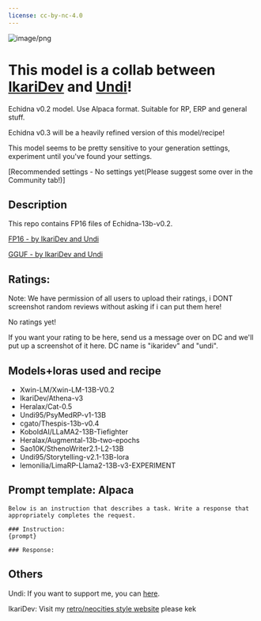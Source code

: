 ```yaml
---
license: cc-by-nc-4.0
---
```


![image/png](https://cdn-uploads.huggingface.co/production/uploads/630dfb008df86f1e5becadc3/_Tf-nbMNtTTydVIxA52NL.png)

# This model is a collab between [IkariDev](https://huggingface.co/IkariDev) and [Undi](https://huggingface.co/Undi95)!

Echidna v0.2 model. Use Alpaca format. Suitable for RP, ERP and general stuff.

Echidna v0.3 will be a heavily refined version of this model/recipe!

This model seems to be pretty sensitive to your generation settings, experiment until you've found your settings.

[Recommended settings - No settings yet(Please suggest some over in the Community tab!)]

<!-- description start -->
## Description

<!-- [Recommended settings - contributed by localfultonextractor](https://files.catbox.moe/ue0tja.json) -->

This repo contains FP16 files of Echidna-13b-v0.2.

[FP16 - by IkariDev and Undi](https://huggingface.co/NeverSleep/Echidna-13b-v0.2)

<!-- [GGUF - By TheBloke](https://huggingface.co/TheBloke/Athena-v4-GGUF)-->

<!-- [GPTQ - By TheBloke](https://huggingface.co/TheBloke/Athena-v4-GPTQ)-->

<!-- [exl2 - by waldie](https://huggingface.co/waldie/Athena-v4-8bpw-h8-exl2)-->

<!-- [AWQ - By TheBloke](https://huggingface.co/TheBloke/Athena-v4-AWQ)-->

<!-- [fp16 - by IkariDev+Undi95](https://huggingface.co/IkariDev/Athena-v4)-->

[GGUF - by IkariDev and Undi](https://huggingface.co/NeverSleep/Echidna-13b-v0.2-GGUF)
<!-- [OLD(GGUF - by IkariDev+Undi95)](https://huggingface.co/IkariDev/Athena-v4-GGUF)-->

## Ratings:

Note: We have permission of all users to upload their ratings, i DONT screenshot random reviews without asking if i can put them here!

No ratings yet!

If you want your rating to be here, send us a message over on DC and we'll put up a screenshot of it here. DC name is "ikaridev" and "undi".

<!-- description end -->
<!-- description start -->
## Models+loras used and recipe

- Xwin-LM/Xwin-LM-13B-V0.2
- IkariDev/Athena-v3
- Heralax/Cat-0.5
- Undi95/PsyMedRP-v1-13B
- cgato/Thespis-13b-v0.4
- KoboldAI/LLaMA2-13B-Tiefighter
- Heralax/Augmental-13b-two-epochs
- Sao10K/SthenoWriter2.1-L2-13B
- Undi95/Storytelling-v2.1-13B-lora
- lemonilia/LimaRP-Llama2-13B-v3-EXPERIMENT
<!-- description end -->
<!-- prompt-template start -->
## Prompt template: Alpaca

```
Below is an instruction that describes a task. Write a response that appropriately completes the request.

### Instruction:
{prompt}

### Response:

```
## Others

Undi: If you want to support me, you can [here](https://ko-fi.com/undiai).

IkariDev: Visit my [retro/neocities style website](https://ikaridevgit.github.io/) please kek
